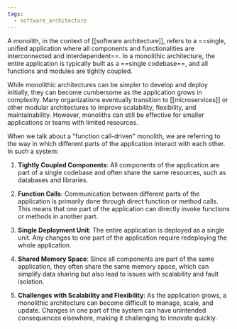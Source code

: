 ```yaml
---
tags:
  - software_architecture
---
```

A monolith, in the context of [[software architecture]], refers to a ==single, unified application where all components and functionalities are interconnected and interdependent==. In a monolithic architecture, the entire application is typically built as a ==single codebase==, and all functions and modules are tightly coupled.

While monolithic architectures can be simpler to develop and deploy initially, they can become cumbersome as the application grows in complexity. Many organizations eventually transition to [[microservices]] or other modular architectures to improve scalability, flexibility, and maintainability. However, monoliths can still be effective for smaller applications or teams with limited resources.

When we talk about a "function call-driven" monolith, we are referring to the way in which different parts of the application interact with each other. In such a system:

1. **Tightly Coupled Components**: All components of the application are part of a single codebase and often share the same resources, such as databases and libraries.

2. **Function Calls**: Communication between different parts of the application is primarily done through direct function or method calls. This means that one part of the application can directly invoke functions or methods in another part.

3. **Single Deployment Unit**: The entire application is deployed as a single unit. Any changes to one part of the application require redeploying the whole application.

4. **Shared Memory Space**: Since all components are part of the same application, they often share the same memory space, which can simplify data sharing but also lead to issues with scalability and fault isolation.

5. **Challenges with Scalability and Flexibility**: As the application grows, a monolithic architecture can become difficult to manage, scale, and update. Changes in one part of the system can have unintended consequences elsewhere, making it challenging to innovate quickly.

